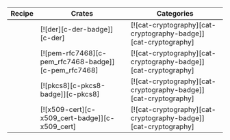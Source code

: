 | Recipe | Crates | Categories |
|--------|--------|------------|
|  | [![der][c-der-badge]][c-der] | [![cat-cryptography][cat-cryptography-badge]][cat-cryptography] |
|  | [![pem-rfc7468][c-pem_rfc7468-badge]][c-pem_rfc7468] | [![cat-cryptography][cat-cryptography-badge]][cat-cryptography] |
|  | [![pkcs8][c-pkcs8-badge]][c-pkcs8] | [![cat-cryptography][cat-cryptography-badge]][cat-cryptography] |
|  | [![x509-cert][c-x509_cert-badge]][c-x509_cert] | [![cat-cryptography][cat-cryptography-badge]][cat-cryptography] |

